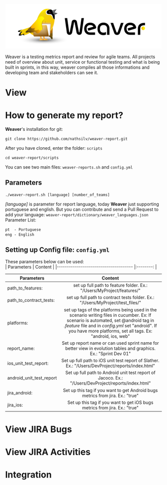 
![](images/waever.png)

Weaver is a testing metrics report and review  for agile teams. All projects need of overview about unit, service or functional testing and what is being built in sprints, in this way, weaver compiles all those informations and developing team and stakeholders can see it.

# View

# How to generate my report?
**Weaver**'s installation for git:
```
git clone https://github.com/nathsilv/weaver-report.git
````
After you have cloned, enter the folder: `scripts`
```
cd weaver-report/scripts
```
You can see two main files: `weaver-reports.sh` and `config.yml`

## Parameters
``` 
./weaver-report.sh [language] [number_of_teams]
``` 
*[language]* is parameter for report language, today **Weaver** just supporting portuguese and english. But you can contribute and send a Pull Request to add your language: `weaver-report/dictionary/weaver_languages.json` <br>
Parameter List:
``` 
pt  - Portuguese 
eng - English 
``` 

## Setting up Config file: `config.yml`
These parameters below can be used: <br>
| Parameters                            | Content                                                                                       |
|-------------------------------------- |:--------:                                                                                     |



| Parameters        | Content           |
| ------------- |:-------------:|
|path_to_features:                      | set up full path to feature folder. Ex.: "/Users/MyProject/features/"                         |
|path_to_contract_tests:                | set up full path to contract tests folder. Ex.: "/Users/MyProject/test_files/"                |
|platforms:                             | set up tags of the platforms being used in the scenario writing files in cucumber. Ex: If scenario is automated, set @android tag in *.feature* file and in *config.yml* set "android". If you have more platforms, set all tags. Ex: "android, ios, web"                                                                                                                 |
|report_name:                           | Set up report name or can used sprint name for better view in evolution tables and graphics. Ex.: "Sprint Dev 01"                                                                                                                    |
|ios_unit_test_report:                  | Set up full path to iOS unit test report of Slather. Ex.: "/Users/DevProject/reports/index.html"                                                                                                  |
|android_unit_test_report               | Set up full path to Android unit test report of Jacoco. Ex.: "/Users/DevProject/reports/index.html"                                                                                                  |
|jira_android:                          | Set up this tag if you want to get Android bugs metrics from jira. Ex.: "true"                |
|jira_ios:                              | Set up this tag if you want to get iOS bugs metrics from jira. Ex.: "true"                    |

# View JIRA Bugs

# View JIRA Activities

# Integration

